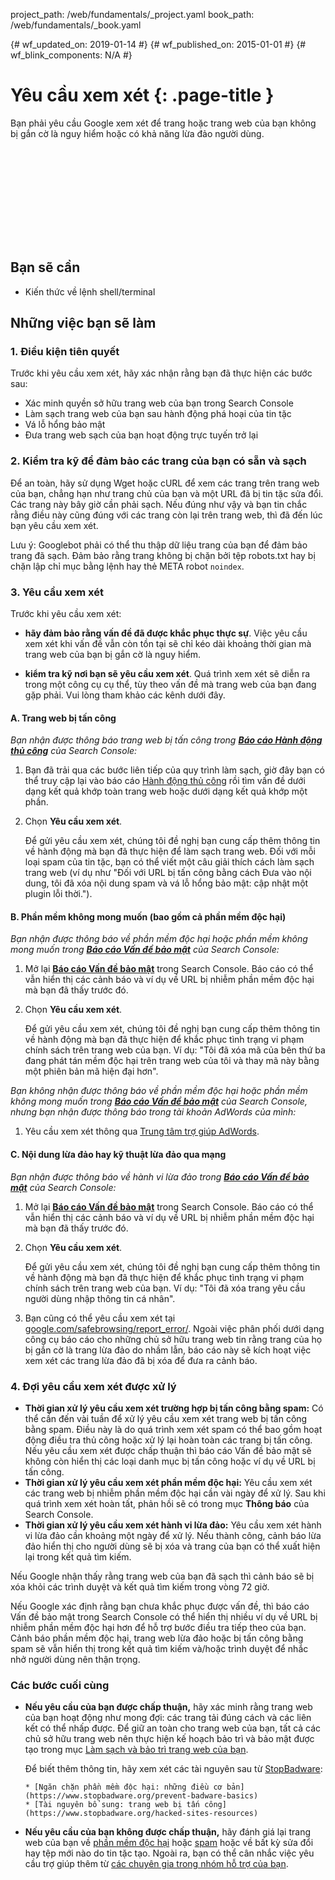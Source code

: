 project_path: /web/fundamentals/_project.yaml
book_path: /web/fundamentals/_book.yaml

{# wf_updated_on: 2019-01-14 #}
{# wf_published_on: 2015-01-01 #}
{# wf_blink_components: N/A #}

# Yêu cầu xem xét {: .page-title }

Bạn phải yêu cầu Google xem xét để trang hoặc trang web của bạn không bị gắn cờ là
nguy hiểm hoặc có khả năng lừa đảo người dùng.

<div class="video-wrapper">
  <iframe class="devsite-embedded-youtube-video" data-video-id="lc3UjnDcMxo"
          data-autohide="1" data-showinfo="0" frameborder="0" allowfullscreen>
  </iframe>
</div>

## Bạn sẽ cần

*   Kiến thức về lệnh shell/terminal

## Những việc bạn sẽ làm

### 1. Điều kiện tiên quyết

Trước khi yêu cầu xem xét, hãy xác nhận rằng bạn đã thực hiện các bước sau:

* Xác minh quyền sở hữu trang web của bạn trong Search Console
* Làm sạch trang web của bạn sau hành động phá hoại của tin tặc
* Vá lỗ hổng bảo mật
* Đưa trang web sạch của bạn hoạt động trực tuyến trở lại

### 2. Kiểm tra kỹ để đảm bảo các trang của bạn có sẵn và sạch

Để an toàn, hãy sử dụng Wget hoặc cURL để xem các trang trên trang web của bạn, chẳng hạn như
trang chủ của bạn và một URL đã bị tin tặc sửa đổi. Các trang này bây giờ cần phải sạch. Nếu đúng như vậy
và bạn tin chắc rằng điều này cũng đúng với các trang còn lại trên trang web, thì
đã đến lúc bạn yêu cầu xem xét.

Lưu ý: Googlebot phải có thể thu thập dữ liệu trang của bạn để đảm bảo
trang đã sạch. Đảm bảo rằng trang không bị chặn bởi tệp robots.txt hay bị chặn
lập chỉ mục bằng lệnh hay thẻ META robot `noindex`.

### 3. Yêu cầu xem xét

Trước khi yêu cầu xem xét:

* **hãy đảm bảo rằng vấn đề đã được khắc phục thực sự**.
Việc yêu cầu xem xét khi vấn đề vẫn còn tồn tại sẽ chỉ kéo dài khoảng
thời gian mà trang web của bạn bị gắn cờ là nguy hiểm.

* **kiểm tra kỹ nơi bạn sẽ yêu cầu xem xét**. Quá trình xem xét sẽ
diễn ra trong một công cụ cụ thể, tùy theo vấn đề mà trang web của bạn đang gặp phải.
Vui lòng tham khảo các kênh dưới đây.


#### A. Trang web bị tấn công

*Bạn nhận được thông báo trang web bị tấn công trong
[**Báo cáo Hành động thủ công**](https://search.google.com/search-console/manual-actions)
của Search Console:*

1. Bạn đã trải qua các bước liên tiếp của quy trình làm sạch,
  giờ đây bạn có thể truy cập lại vào báo cáo [Hành động thủ công](https://search.google.com/search-console/manual-actions)
  rồi tìm vấn đề dưới dạng kết quả khớp toàn trang web hoặc dưới dạng kết quả khớp
  một phần.
2. Chọn **Yêu cầu xem xét**.

    Để gửi yêu cầu xem xét, chúng tôi đề nghị bạn cung cấp thêm thông tin về hành động
    mà bạn đã thực hiện để làm sạch trang web. Đối với mỗi loại spam của tin tặc, bạn có thể viết một
    câu giải thích cách làm sạch trang web (ví dụ như "Đối với URL bị tấn công bằng cách
    Đưa vào nội dung, tôi đã xóa nội dung spam và vá
    lỗ hổng bảo mật: cập nhật một plugin lỗi thời.").


#### B. Phần mềm không mong muốn (bao gồm cả phần mềm độc hại)

*Bạn nhận được thông báo về phần mềm độc hại hoặc phần mềm không mong muốn trong
[**Báo cáo Vấn đề bảo mật**](https://www.google.com/webmasters/tools/security-issues)
của Search Console:*

1. Mở lại
  [**Báo cáo Vấn đề bảo mật**](https://www.google.com/webmasters/tools/security-issues)
  trong Search Console. Báo cáo có thể vẫn hiển thị các cảnh báo và ví dụ về
  URL bị nhiễm phần mềm độc hại mà bạn đã thấy trước đó.
2. Chọn **Yêu cầu xem xét**.

    Để gửi yêu cầu xem xét, chúng tôi đề nghị bạn cung cấp thêm thông tin về
    hành động mà bạn đã thực hiện để khắc phục tình trạng vi phạm chính sách trên trang web của bạn. Ví dụ:
    "Tôi đã xóa mã của bên thứ ba đang phát tán mềm độc hại trên
    trang web của tôi và thay mã này bằng một phiên bản mã hiện đại hơn".


*Bạn không nhận được thông báo về phần mềm độc hại hoặc phần mềm không mong muốn trong
[**Báo cáo Vấn đề bảo mật**](https://www.google.com/webmasters/tools/security-issues)
của Search Console, nhưng bạn nhận được thông báo trong tài khoản AdWords của mình:*

1. Yêu cầu xem xét thông qua
  [Trung tâm trợ giúp AdWords](https://support.google.com/adwords/contact/site_policy).


#### C. Nội dung lừa đảo hay kỹ thuật lừa đảo qua mạng

*Bạn nhận được thông báo về hành vi lừa đảo trong
[**Báo cáo Vấn đề bảo mật**](https://www.google.com/webmasters/tools/security-issues)
của Search Console:*

1. Mở lại
  [**Báo cáo Vấn đề bảo mật**](https://www.google.com/webmasters/tools/security-issues)
  trong Search Console. Báo cáo có thể vẫn hiển thị các cảnh báo và ví dụ về
  URL bị nhiễm phần mềm độc hại mà bạn đã thấy trước đó.
2. Chọn **Yêu cầu xem xét**.

    Để gửi yêu cầu xem xét, chúng tôi đề nghị bạn cung cấp thêm thông tin về
    hành động mà bạn đã thực hiện để khắc phục tình trạng vi phạm chính sách trên trang web của bạn. Ví dụ:
    "Tôi đã xóa trang yêu cầu người dùng nhập thông tin cá nhân".

3. Bạn cũng có thể yêu cầu xem xét tại
  [google.com/safebrowsing/report_error/](https://www.google.com/safebrowsing/report_error/).
  Ngoài việc phân phối dưới dạng công cụ báo cáo cho những chủ sở hữu trang web tin rằng trang
  của họ bị gắn cờ là trang lừa đảo do nhầm lẫn, báo cáo này sẽ kích hoạt việc xem xét các
  trang lừa đảo đã bị xóa để đưa ra cảnh báo.

### 4. Đợi yêu cầu xem xét được xử lý

* **Thời gian xử lý yêu cầu xem xét trường hợp bị tấn công bằng spam:** Có thể cần đến vài tuần để xử lý yêu cầu xem xét trang web bị tấn công bằng
  spam. Điều này là do quá trình xem xét spam
   có thể bao gồm hoạt động điều tra thủ công hoặc xử lý lại hoàn toàn
  các trang bị tấn công. Nếu yêu cầu xem xét được chấp thuận thì báo cáo Vấn đề bảo mật sẽ không
  còn hiển thị các loại danh mục bị tấn công hoặc ví dụ về URL bị tấn công.
* **Thời gian xử lý yêu cầu xem xét phần mềm độc hại:** Yêu cầu xem xét các trang web bị nhiễm
  phần mềm độc hại cần vài ngày để xử lý. Sau khi quá trình xem xét hoàn tất,
  phản hồi sẽ có trong mục **Thông báo** của Search Console.
* **Thời gian xử lý yêu cầu xem xét hành vi lừa đảo:** Yêu cầu xem xét hành vi lừa đảo cần khoảng một ngày để
  xử lý. Nếu thành công, cảnh báo lừa đảo hiển thị cho người dùng sẽ bị
  xóa và trang của bạn có thể xuất hiện lại trong kết quả tìm kiếm.

Nếu Google nhận thấy rằng trang web của bạn đã sạch thì cảnh báo sẽ bị xóa khỏi các trình duyệt và
kết quả tìm kiếm trong vòng 72 giờ.

Nếu Google xác định rằng bạn chưa khắc phục được vấn đề, thì báo cáo Vấn đề
bảo mật trong Search Console có thể hiển thị nhiều ví dụ về
URL bị nhiễm phần mềm độc hại hơn để hỗ trợ bước điều tra tiếp theo của bạn. Cảnh báo phần mềm độc hại, trang web lừa đảo hoặc bị tấn công
bằng spam sẽ vẫn hiển thị trong kết quả tìm kiếm và/hoặc trình duyệt để nhắc nhở
người dùng nên thận trọng.

### Các bước cuối cùng

* **Nếu yêu cầu của bạn được chấp thuận,** hãy xác minh rằng trang web của bạn hoạt động như mong đợi:
  các trang tải đúng cách và các liên kết có thể nhấp được. Để giữ an toàn cho trang web của bạn,
  tất cả các chủ sở hữu trang web nên thực hiện kế hoạch bảo trì và bảo mật
  được tạo trong mục [Làm sạch và bảo trì trang web của bạn](clean_site).

    Để biết thêm thông tin, hãy xem xét các tài nguyên sau từ
    [StopBadware](https://www.stopbadware.org):

      * [Ngăn chặn phần mềm độc hại: những điều cơ bản](https://www.stopbadware.org/prevent-badware-basics)
      * [Tài nguyên bổ sung: trang web bị tấn công](https://www.stopbadware.org/hacked-sites-resources)

* **Nếu yêu cầu của bạn không được chấp thuận,** hãy đánh giá lại trang web của bạn về
  [phần mềm độc hại](hacked_with_malware) hoặc [spam](hacked_with_spam) hoặc về bất kỳ
  sửa đổi hay tệp mới nào do tin tặc tạo. Ngoài ra, bạn
  có thể cân nhắc việc yêu cầu trợ giúp thêm từ
  [các chuyên gia trong nhóm hỗ trợ của bạn](support_team).
